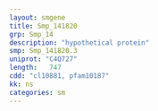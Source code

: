 ```yaml
---
layout: smgene
title: Smp_141820
grp: Smp_14
description: "hypothetical protein"
smp: Smp_141820.3
uniprot: "C4Q727"
length:   747
cdd: "cl10881, pfam10187"
kk: ns
categories: sm
---
```

